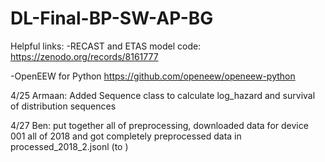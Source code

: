 # DL-Final-BP-SW-AP-BG

Helpful links:
-RECAST and ETAS model code:
https://zenodo.org/records/8161777 

-OpenEEW for Python
https://github.com/openeew/openeew-python

4/25
Armaan: Added Sequence class to calculate log_hazard and survival of distribution sequences

4/27
Ben: put together all of preprocessing, downloaded data for device 001 all of 2018 and got completely preprocessed data in processed_2018_2.jsonl (to )